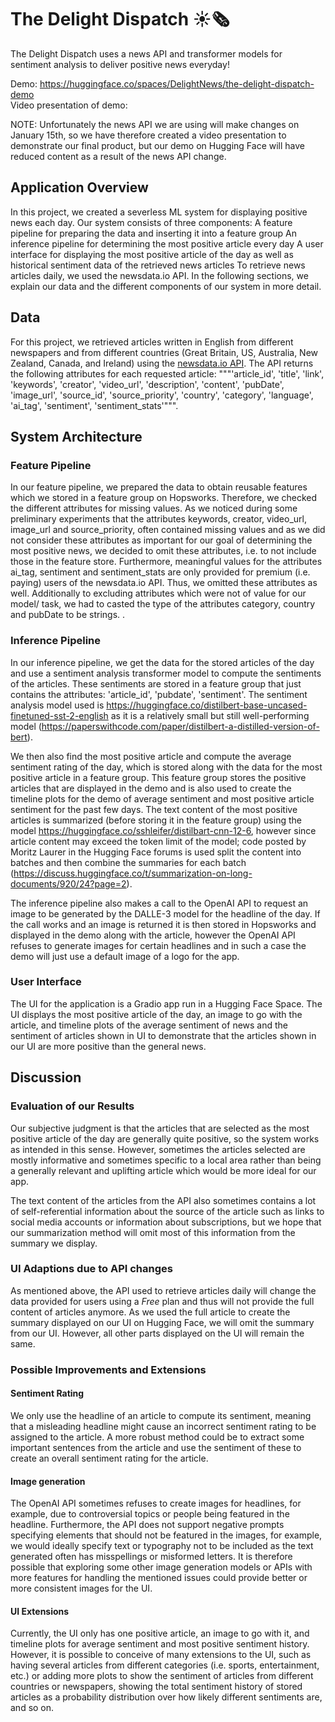 # The Delight Dispatch ☀️🗞️
The Delight Dispatch uses a news API and transformer models for sentiment analysis to deliver positive news everyday!

Demo: https://huggingface.co/spaces/DelightNews/the-delight-dispatch-demo \
Video presentation of demo: 

NOTE: Unfortunately the news API we are using will make changes on January 15th, so we have therefore created a video presentation to demonstrate our final product, but our demo on Hugging Face will have reduced content as a result of the news API change.

## Application Overview
In this project, we created a severless ML system for displaying positive news each day. Our system consists of three components:
A feature pipeline for preparing the data and inserting it into a feature group
An inference pipeline for determining the most positive article every day
A user interface for displaying the most positive article of the day as well as historical sentiment data of the retrieved news articles
To retrieve news articles daily, we used the newsdata.io API. 
In the following sections, we explain our data and the different components of our system in more detail. 

## Data
For this project, we retrieved articles written in English from different newspapers and from different countries (Great Britain, US, Australia, New Zealand, Canada, and Ireland) using the [newsdata.io API](https://newsdata.io/). 
The API returns the following attributes for each requested article: 
"""'article_id', 'title', 'link', 'keywords', 'creator', 'video_url', 'description', 'content', 'pubDate', 'image_url', 'source_id', 'source_priority', 'country', 'category', 'language', 'ai_tag', 'sentiment', 'sentiment_stats'""".

## System Architecture
### Feature Pipeline
In our feature pipeline, we prepared the data to obtain reusable features which we stored in a feature group on Hopsworks. Therefore, we checked the different attributes for missing values. As we noticed during some preliminary experiments that the attributes keywords, creator, video_url, image_url and source_priority, often contained missing values and as we did not consider these attributes as important for our goal of determining the most positive news, we decided to omit these attributes, i.e. to not include those in the feature store. Furthermore, meaningful values for the attributes ai_tag, sentiment and sentiment_stats are only provided for premium (i.e. paying) users of the newsdata.io API. Thus, we omitted these attributes as well. Additionally to excluding attributes which were not of value for our model/ task, we had to casted the type of the attributes category, country and pubDate to be strings. . 

### Inference Pipeline
In our inference pipeline, we get the data for the stored articles of the day and use a sentiment analysis transformer model to compute the sentiments of the articles. These sentiments are stored in a feature group that just contains the attributes: 'article_id', 'pubdate', 'sentiment'. The sentiment analysis model used is https://huggingface.co/distilbert-base-uncased-finetuned-sst-2-english as it is a relatively small but still well-performing model (https://paperswithcode.com/paper/distilbert-a-distilled-version-of-bert).

We then also find the most positive article and compute the average sentiment rating of the day, which is stored along with the data for the most positive article in a feature group. This feature group stores the positive articles that are displayed in the demo and is also used to create the timeline plots for the demo of average sentiment and most positive article sentiment for the past few days. The text content of the most positive articles is summarized (before storing it in the feature group) using the model https://huggingface.co/sshleifer/distilbart-cnn-12-6, however since article content may exceed the token limit of the model; code posted by Moritz Laurer in the Hugging Face forums is used split the content into batches and then combine the summaries for each batch (https://discuss.huggingface.co/t/summarization-on-long-documents/920/24?page=2).

The inference pipeline also makes a call to the OpenAI API to request an image to be generated by the DALLE-3 model for the headline of the day. If the call works and an image is returned it is then stored in Hopsworks and displayed in the demo along with the article, however the OpenAI API refuses to generate images for certain headlines and in such a case the demo will just use a default image of a logo for the app.

### User Interface
The UI for the application is a Gradio app run in a Hugging Face Space. The UI displays the most positive article of the day, an image to go with the article, and timeline plots of the average sentiment of news and the sentiment of articles shown in UI to demonstrate that the articles shown in our UI are more positive than the general news.

## Discussion
### Evaluation of our Results
Our subjective judgment is that the articles that are selected as the most positive article of the day are generally quite positive, so the system works as intended in this sense. However, sometimes the articles selected are mostly informative and sometimes specific to a local area rather than being a generally relevant and uplifting article which would be more ideal for our app.

The text content of the articles from the API also sometimes contains a lot of self-referential information about the source of the article such as links to social media accounts or information about subscriptions, but we hope that our summarization method will omit most of this information from the summary we display.

### UI Adaptions due to API changes
As mentioned above, the API used to retrieve articles daily will change the data provided for users using a *Free* plan and thus will not provide the full content of articles anymore. As we used the full article to create the summary displayed on our UI on Hugging Face, we will omit the summary from our UI. However, all other parts displayed on the UI will remain the same. 

### Possible Improvements and Extensions
#### Sentiment Rating
We only use the headline of an article to compute its sentiment, meaning that a misleading headline might cause an incorrect sentiment rating to be assigned to the article. A more robust method could be to extract some important sentences from the article and use the sentiment of these to create an overall sentiment rating for the article.

#### Image generation
The OpenAI API sometimes refuses to create images for headlines, for example, due to controversial topics or people being featured in the headline. Furthermore, the API does not support negative prompts specifying elements that should not be featured in the images, for example, we would ideally specify text or typography not to be included as the text generated often has misspellings or misformed letters. It is therefore possible that exploring some other image generation models or APIs with more features for handling the mentioned issues could provide better or more consistent images for the UI.

#### UI Extensions 
Currently, the UI only has one positive article, an image to go with it, and timeline plots for average sentiment and most positive sentiment history. However, it is possible to conceive of many extensions to the UI, such as having several articles from different categories (i.e. sports, entertainment, etc.) or adding more plots to show the sentiment of articles from different countries or newspapers, showing the total sentiment history of stored articles as a probability distribution over how likely different sentiments are, and so on.

